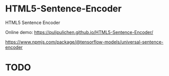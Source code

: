 # HTML5-Sentence-Encoder
HTML5 Sentence Encoder

Online demo: https://pulipulichen.github.io/HTML5-Sentence-Encoder/

https://www.npmjs.com/package/@tensorflow-models/universal-sentence-encoder

# TODO

